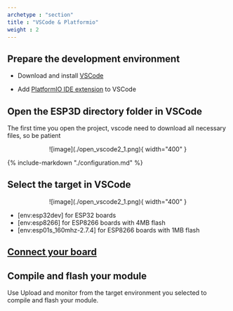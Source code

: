 ```yaml
---
archetype : "section"
title : "VSCode & Platformio"
weight : 2
---
```


## Prepare the development environment

* Download and install [VSCode](https://code.visualstudio.com/download)

* Add [PlatformIO IDE extension](https://platformio.org/install/ide?install=vscode) to VSCode

## Open the ESP3D directory folder in VSCode
The first time you open the project, vscode need to download all necessary files, so be patient


<center>
![image](./open_vscode2_1.png){ width="400" }
</center>

{% include-markdown "./configuration.md" %}

## Select the target in VSCode

<center>
![image](./open_vscode2_1.png){ width="400" }
</center>

* [env:esp32dev] for ESP32 boards   
* [env:esp8266] for ESP8266 boards with 4MB flash   
* [env:esp01s_160mhz-2.7.4] for ESP8266 boards with 1MB flash   

## [Connect your board](/ESP3D/Version_2.1.X/installation/#connect-your-board)

## Compile and flash your module

Use Upload and monitor from the target environment you selected to compile and flash your module.